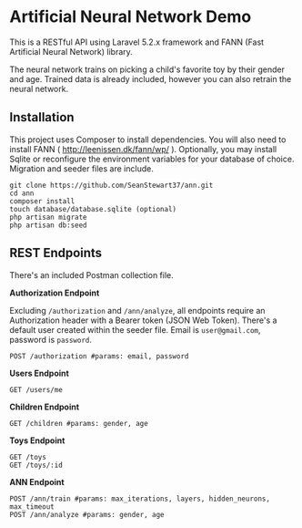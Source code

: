 # Artificial Neural Network Demo

This is a RESTful API using Laravel 5.2.x framework and FANN (Fast Artificial Neural Network) library.

The neural network trains on picking a child's favorite toy by their gender and age. Trained data is already included, however you can also retrain the neural network.

## Installation ##
This project uses Composer to install dependencies. You will also need to install FANN ( http://leenissen.dk/fann/wp/ ).
Optionally, you may install Sqlite or reconfigure the environment variables for your database of choice. Migration and seeder files are include.

```
git clone https://github.com/SeanStewart37/ann.git
cd ann
composer install
touch database/database.sqlite (optional)
php artisan migrate
php artisan db:seed
```

## REST Endpoints ##
There's an included Postman collection file.

**Authorization Endpoint**

Excluding `/authorization` and `/ann/analyze`, all endpoints require an Authorization header with a Bearer token (JSON Web Token).
There's a default user created within the seeder file.  Email is `user@gmail.com`, password is `password`.
```
POST /authorization #params: email, password
```
**Users Endpoint**
```
GET /users/me
```

**Children Endpoint**
```
GET /children #params: gender, age
```

**Toys Endpoint**
```
GET /toys
GET /toys/:id
```

**ANN Endpoint**
```
POST /ann/train #params: max_iterations, layers, hidden_neurons, max_timeout
POST /ann/analyze #params: gender, age
```

